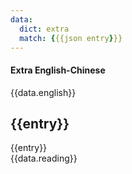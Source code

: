 ```yaml
---
data:
  dict: extra
  match: {{{json entry}}}
---
```


#### Extra English-Chinese

<div>
  {{data.english}}
</div>

<!-- separator -->

<div>
  <h2 class="font-zh-simp text-w-normal inline-block mr-4"> {{entry}} </h2>
  <x-speak-button class="speak-item--1"> {{entry}} </x-speak-button>
</div>

<div>
  {{data.reading}}
</div>
